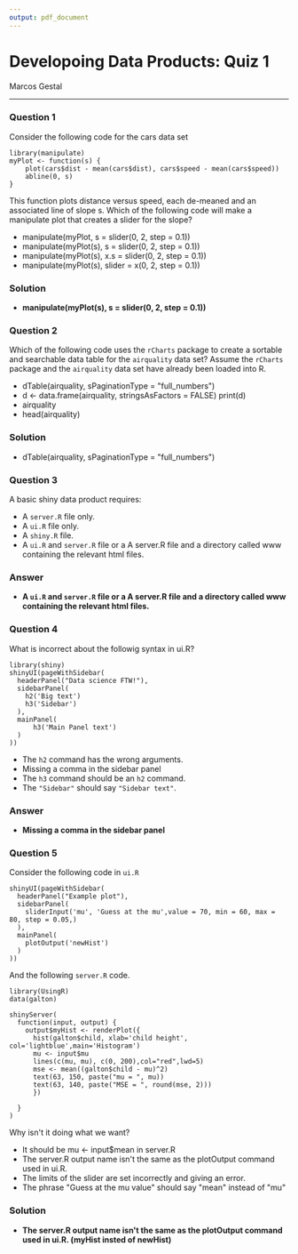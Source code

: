 ```yaml
---
output: pdf_document
---
```

# Developoing Data Products: Quiz 1
Marcos Gestal  


---


### Question 1

Consider the following code for the cars data set

```
library(manipulate)
myPlot <- function(s) {
    plot(cars$dist - mean(cars$dist), cars$speed - mean(cars$speed))
    abline(0, s)
}
```
This function plots distance versus speed, each de-meaned and an associated line of slope s. Which of the following code will make a manipulate plot that creates a slider for the slope?

* manipulate(myPlot, s = slider(0, 2, step = 0.1))
* manipulate(myPlot(s), s = slider(0, 2, step = 0.1))
* manipulate(myPlot(s), x.s = slider(0, 2, step = 0.1))
* manipulate(myPlot(s), slider = x(0, 2, step = 0.1))

### Solution

* **manipulate(myPlot(s), s = slider(0, 2, step = 0.1))**


### Question 2

Which of the following code uses the ```rCharts``` package to create a sortable and searchable data table for the ```airquality``` data set? Assume the ```rCharts``` package and the ```airquality``` data set have already been loaded into R.

* dTable(airquality, sPaginationType = "full_numbers")
* d <- data.frame(airquality, stringsAsFactors = FALSE) print(d)
* airquality
* head(airquality)

### Solution

* dTable(airquality, sPaginationType = "full_numbers")


### Question 3

A basic shiny data product requires:

* A ```server.R``` file only.
* A ```ui.R``` file only.
* A ```shiny.R``` file.
* A ```ui.R``` and ```server.R``` file or a A server.R file and a directory called www containing the relevant html files.


### Answer

* **A ```ui.R``` and ```server.R``` file or a A server.R file and a directory called www containing the relevant html files.**


###  Question 4

What is incorrect about the followig syntax in ui.R?

```
library(shiny)
shinyUI(pageWithSidebar(
  headerPanel("Data science FTW!"),
  sidebarPanel(
    h2('Big text')
    h3('Sidebar')
  ),
  mainPanel(
      h3('Main Panel text')
  )
))
```

* The ```h2``` command has the wrong arguments.
* Missing a comma in the sidebar panel
* The ```h3``` command should be an ```h2``` command.
* The ```"Sidebar"``` should say ```"Sidebar text"```.

### Answer

* **Missing a comma in the sidebar panel**



### Question 5

Consider the following code in ```ui.R```

```
shinyUI(pageWithSidebar(
  headerPanel("Example plot"),
  sidebarPanel(
    sliderInput('mu', 'Guess at the mu',value = 70, min = 60, max = 80, step = 0.05,)
  ),
  mainPanel(
    plotOutput('newHist')
  )
))
```

And the following ```server.R``` code.

```
library(UsingR)
data(galton)

shinyServer(
  function(input, output) {
    output$myHist <- renderPlot({
      hist(galton$child, xlab='child height', col='lightblue',main='Histogram')
      mu <- input$mu
      lines(c(mu, mu), c(0, 200),col="red",lwd=5)
      mse <- mean((galton$child - mu)^2)
      text(63, 150, paste("mu = ", mu))
      text(63, 140, paste("MSE = ", round(mse, 2)))
      })
    
  }
)

```

Why isn't it doing what we want?

* It should be mu <- input$mean in server.R
* The server.R output name isn't the same as the plotOutput command used in ui.R.
* The limits of the slider are set incorrectly and giving an error.
* The phrase "Guess at the mu value" should say "mean" instead of "mu"

### Solution

* **The server.R output name isn't the same as the plotOutput command used in ui.R. (myHist insted of newHist)**
